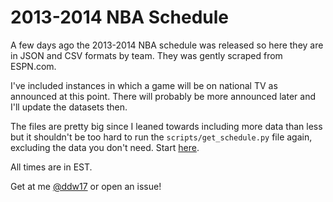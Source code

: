 # 2013-2014 NBA Schedule

A few days ago the 2013-2014 NBA schedule was released so here they are in JSON and CSV formats by team. They was gently scraped from ESPN.com.

I've included instances in which a game will be on national TV as announced at this point. There will probably be more announced later and I'll update the datasets then.

The files are pretty big since I leaned towards including more data than less but it shouldn't be too hard to run the `scripts/get_schedule.py` file again, excluding the data you don't need. Start [here](https://github.com/davewalk/2013-2014-nba-schedule/blob/master/scripts/get_schedules.py#L125).

All times are in EST.

Get at me [@ddw17](http://www.twitter.com/ddw17) or open an issue!
